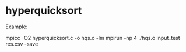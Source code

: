 # hyperquicksort

Example:

mpicc -O2 hyperquicksort.c -o hqs.o -lm
mpirun -np 4 ./hqs.o input_test res.csv -save

